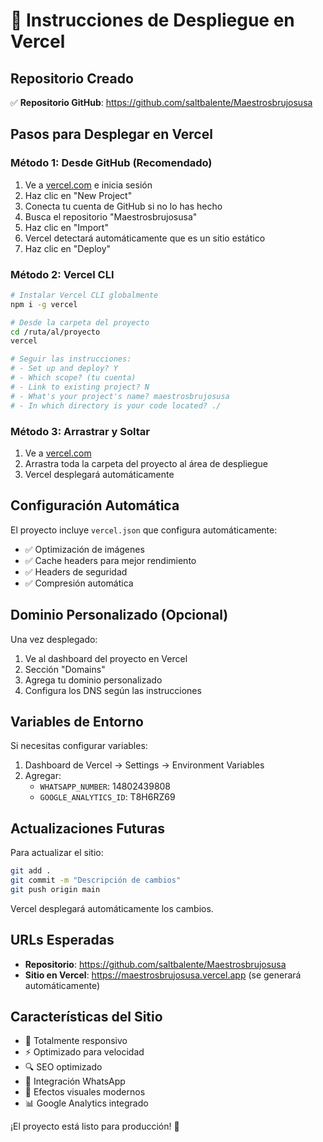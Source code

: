 # 🚀 Instrucciones de Despliegue en Vercel

## Repositorio Creado
✅ **Repositorio GitHub**: https://github.com/saltbalente/Maestrosbrujosusa

## Pasos para Desplegar en Vercel

### Método 1: Desde GitHub (Recomendado)
1. Ve a [vercel.com](https://vercel.com) e inicia sesión
2. Haz clic en "New Project"
3. Conecta tu cuenta de GitHub si no lo has hecho
4. Busca el repositorio "Maestrosbrujosusa"
5. Haz clic en "Import"
6. Vercel detectará automáticamente que es un sitio estático
7. Haz clic en "Deploy"

### Método 2: Vercel CLI
```bash
# Instalar Vercel CLI globalmente
npm i -g vercel

# Desde la carpeta del proyecto
cd /ruta/al/proyecto
vercel

# Seguir las instrucciones:
# - Set up and deploy? Y
# - Which scope? (tu cuenta)
# - Link to existing project? N
# - What's your project's name? maestrosbrujosusa
# - In which directory is your code located? ./
```

### Método 3: Arrastrar y Soltar
1. Ve a [vercel.com](https://vercel.com)
2. Arrastra toda la carpeta del proyecto al área de despliegue
3. Vercel desplegará automáticamente

## Configuración Automática
El proyecto incluye `vercel.json` que configura automáticamente:
- ✅ Optimización de imágenes
- ✅ Cache headers para mejor rendimiento
- ✅ Headers de seguridad
- ✅ Compresión automática

## Dominio Personalizado (Opcional)
Una vez desplegado:
1. Ve al dashboard del proyecto en Vercel
2. Sección "Domains"
3. Agrega tu dominio personalizado
4. Configura los DNS según las instrucciones

## Variables de Entorno
Si necesitas configurar variables:
1. Dashboard de Vercel → Settings → Environment Variables
2. Agregar:
   - `WHATSAPP_NUMBER`: 14802439808
   - `GOOGLE_ANALYTICS_ID`: T8H6RZ69

## Actualizaciones Futuras
Para actualizar el sitio:
```bash
git add .
git commit -m "Descripción de cambios"
git push origin main
```
Vercel desplegará automáticamente los cambios.

## URLs Esperadas
- **Repositorio**: https://github.com/saltbalente/Maestrosbrujosusa
- **Sitio en Vercel**: https://maestrosbrujosusa.vercel.app (se generará automáticamente)

## Características del Sitio
- 📱 Totalmente responsivo
- ⚡ Optimizado para velocidad
- 🔍 SEO optimizado
- 💬 Integración WhatsApp
- 🎨 Efectos visuales modernos
- 📊 Google Analytics integrado

¡El proyecto está listo para producción! 🎉
